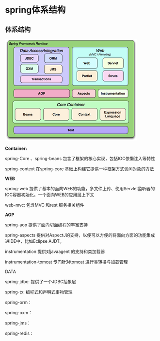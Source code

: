 # spring体系结构

## 体系结构

![springtxjg](images/springtxjg.png)

**Container:**

spring-Core 、spring-beans 包含了框架的核心实现，包括IOC依懒注入等特性

spring-context 在spring-core 基础上构建它提供一种框架方式访问对象的方法



**WEB**

spring-web 提供了基本的面向WEB的功能，多文件上传、使用Servlet监听器的IOC容器初始化。一个面向WEB的应用层上下文

web-mvc: 包含MVC 和rest 服务相关组件



**AOP**

spring-aop 提供了面向切面编程的丰富支持

spring-aspects 提供对AspectJ的支持，以便可以方便的将面向方面的功能集成进IDE中，比如Eclipse AJDT。

instrumentation 提供对javaagent 的支持和类加载器

instrumentation-tomcat 专门针对tomcat 进行类转换与加载管理



DATA

spring-jdbc: 提供了一个JDBC抽象层

spring-tx: 编程式和声明式事物管理

spring-orm： 

spring-oxm：

spring-jms：

spring-redis：







































